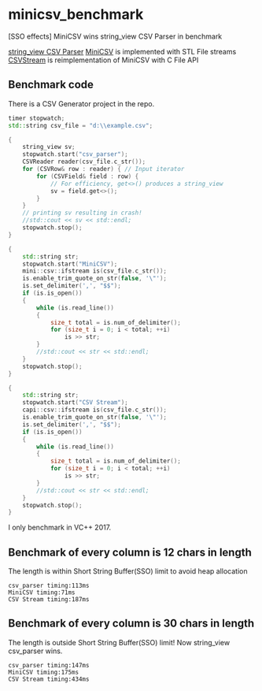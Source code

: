 # minicsv_benchmark
[SSO effects] MiniCSV wins string_view CSV Parser in benchmark

[string_view CSV Parser](https://github.com/vincentlaucsb/csv-parser)
[MiniCSV](https://github.com/shaovoon/minicsv) is implemented with STL File streams
[CSVStream](https://github.com/shaovoon/csv_stream) is reimplementation of MiniCSV with C File API

## Benchmark code

There is a CSV Generator project in the repo.

```Cpp
timer stopwatch;
std::string csv_file = "d:\\example.csv";

{
    string_view sv;
    stopwatch.start("csv_parser");
    CSVReader reader(csv_file.c_str());
    for (CSVRow& row : reader) { // Input iterator
        for (CSVField& field : row) {
            // For efficiency, get<>() produces a string_view
            sv = field.get<>();
        }
    }
    // printing sv resulting in crash!
    //std::cout << sv << std::endl;
    stopwatch.stop();
}

{
    std::string str;
    stopwatch.start("MiniCSV");
    mini::csv::ifstream is(csv_file.c_str());
    is.enable_trim_quote_on_str(false, '\"');
    is.set_delimiter(',', "$$");
    if (is.is_open())
    {
        while (is.read_line())
        {
            size_t total = is.num_of_delimiter();
            for (size_t i = 0; i < total; ++i)
                is >> str;
        }
        //std::cout << str << std::endl;
    }    
    stopwatch.stop();
}

{
    std::string str;
    stopwatch.start("CSV Stream");
    capi::csv::ifstream is(csv_file.c_str());
    is.enable_trim_quote_on_str(false, '\"');
    is.set_delimiter(',', "$$");
    if (is.is_open())
    {
        while (is.read_line())
        {
            size_t total = is.num_of_delimiter();
            for (size_t i = 0; i < total; ++i)
                is >> str;
        }
        //std::cout << str << std::endl;
    }
    stopwatch.stop();
}
```

I only benchmark in VC++ 2017.

## Benchmark of every column is 12 chars in length

The length is within Short String Buffer(SSO) limit to avoid heap allocation

```
csv_parser timing:113ms
MiniCSV timing:71ms
CSV Stream timing:187ms
```

## Benchmark of every column is 30 chars in length

The length is outside Short String Buffer(SSO) limit! Now string_view csv_parser wins.

```
csv_parser timing:147ms
MiniCSV timing:175ms
CSV Stream timing:434ms
```